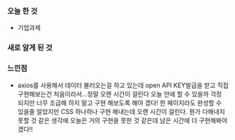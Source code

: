 ### 오늘 한 것
- 기업과제

### 새로 알게 된 것

### 느낀점
- axios를 사용해서 데이터 불러오는걸 하고 있는데 open API KEY발급을 받고 직접 구현해보는건 처음이라서...정말 오랜 시간이 걸린다
오늘 안에 할 수 있을까 걱정 되지만 너무 조급해 하지 말고 구현 해보도록 해야 겠다! 한 페이지라도 완성할 수 있을줄 알았지만 CSS 하나하나 구현 해내는데
오랜 시간이 걸린다. 뭔가 다해내지 못할 것 같은 생각에 오늘은 거의 구현을 못한 것 같은데 남은 시간에 더 구현해봐야겠다!!
